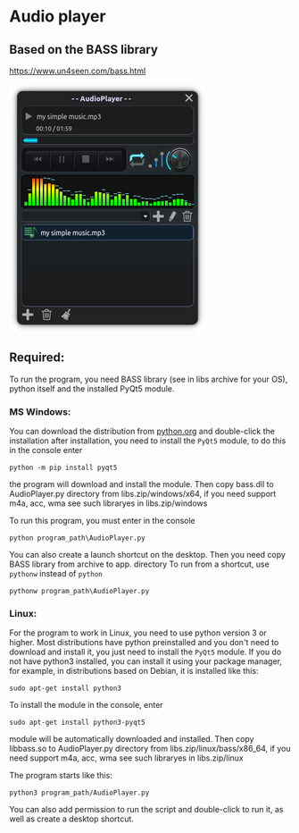 # Audio player

## Based on the BASS library
https://www.un4seen.com/bass.html

![screenshot](https://github.com/GennadiyVick/AudioPlayer/blob/master/image.png)
## Required:
To run the program, you need BASS library (see in libs archive for your OS), python itself and the installed PyQt5 module.

### MS Windows:
You can download the distribution from [python.org](https://www.python.org/downloads/) and double-click the installation
after installation, you need to install the `PyQt5` module, to do this in the console enter 
```console
python -m pip install pyqt5
```
the program will download and install the module.
Then copy bass.dll to AudioPlayer.py directory from libs.zip/windows/x64, if you need support m4a, acc, wma see such libraryes in libs.zip/windows

To run this program, you must enter in the console
```console
python program_path\AudioPlayer.py
```
You can also create a launch shortcut on the desktop.
Then you need copy BASS library from archive to app. directory
To run from a shortcut, use `pythonw` instead of `python`
```console
pythonw program_path\AudioPlayer.py
```

### Linux:
For the program to work in Linux, you need to use python version 3 or higher.
Most distributions have python preinstalled and you don't need to download and install it, 
you just need to install the `PyQt5` module.
If you do not have python3 installed, you can install it using your package manager, 
for example, in distributions based on Debian, it is installed like this:
```console
sudo apt-get install python3
```
To install the module in the console, enter
```console
sudo apt-get install python3-pyqt5
```
module will be automatically downloaded and installed.
Then copy libbass.so to AudioPlayer.py directory from libs.zip/linux/bass/x86_64, if you need support m4a, acc, wma see such libraryes in libs.zip/linux

The program starts like this:
```console
python3 program_path/AudioPlayer.py
```
You can also add permission to run the script and double-click to run it, as well as create a desktop shortcut.

